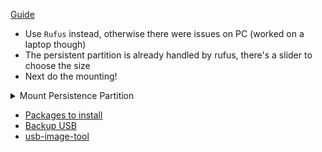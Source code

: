 [Guide](https://devanswers.co/guide-kali-linux-2018-live-usb-persistence-windows)
 * Use `Rufus` instead, otherwise there were issues on PC (worked on a laptop though)
 * The persistent partition is already handled by rufus, there's a slider to choose the size
 * Next do the mounting!

<details>

<summary>Mount Persistence Partition</summary

Once Kali has booted, we will use fdisk to view the disk devices and partitions.

Open a new terminal window and run:

```
sudo fdisk -l
```

You will see several entries for partitions and devices listed. Look for your USB drive. It will have two partitions: A 4GB partition and a persistence partition you created earlier. The persistence partition should appear as Linux under the Type column.

```
Device     Boot    Start       End   Sectors   Size Id Type
/dev/sdb1           2048   8390655   8388608     4G  c W95 FAT32 (LBA)
/dev/sdb2        8390656  30463999  22073344  10.5G 83 Linux
```

In the above example, we can see the USB drive with a 4GB partition and a larger persistence partition with the device name sdb2. This device name may be different on your setup. Make sure you have the right one before continuing.

Assuming your persistence partition device name is sdb2, run the following commands.

**IMPORTANT:** You must enter these commands exactly and ensure you choose the correct device (yours may not be sdb2), otherwise persistence will not work.

Create a new mount point called my_usb.

```sudo mkdir -p /mnt/my_usb```
Mount your USB persistence partition to my_usb. Reminder: Your persistence partition may not be sdb2, please ensure you mount the right one.

```sudo mount /dev/sdb2 /mnt/my_usb```
Create a new file called persistence.conf using the nano text editor.

```sudo nano /mnt/my_usb/persistence.conf```
In this file, type / union.

`/mnt/my_usb/persistence.conf`

```
/ union
```

Save the file and exit. (Press CTRL + X, press Y, then press ENTER).

Now unmount your persistence partition. Reminder: Your persistence partition may not be sdb2, please ensure you unmount the right one.

```sudo umount /dev/sdb2```
We’re done!

</details>

* [Packages to install](kali_packages.sh)
* [Backup USB](https://www.cyberciti.biz/faq/linux-copy-clone-usb-stick-including-partitions/)
* [usb-image-tool](https://www.intowindows.com/how-to-backup-bootable-usb-drive)
